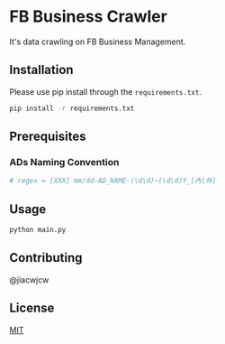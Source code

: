 # FB Business Crawler

It's data crawling on FB Business Management.

## Installation

Please use pip install through the `requirements.txt`.

```bash
pip install -r requirements.txt
```

## Prerequisites
### ADs Naming Convention
```python
# regex = [XXX] mm/dd-AD_NAME-(\d\d)~(\d\d)Y_[內|外]
```

## Usage

```python
python main.py
```

## Contributing
@jiacwjcw

## License
[MIT](https://choosealicense.com/licenses/mit/)